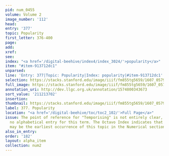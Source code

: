 ```yaml
---
pid: num_0455
volume: Volume 2
image_number: '112'
head:
entry: '377'
topic: Popularity
first_letter: 376-400
page:
add:
xref:
see:
index: "<a href='/digital-beehive/index4/index_3024/'>popularity</a>"
item: "#item-913712dc1"
unparsed:
line: 'Entry: 377|Topic: Popularity|Index: popularity|#item-913712dc1'
selection: https://stacks.stanford.edu/image/iiif/fm855tg5659/1607_0579/813,3702,3027,657/full/0/default.jpg
full_image: https://stacks.stanford.edu/image/iiif/fm855tg5659/1607_0579/full/full/0/default.jpg
annotation_uri: http://dev.llgc.org.uk/annotation/1574800343673
sort_value: '211213702'
insertion:
thumbnail: https://stacks.stanford.edu/image/iiif/fm855tg5659/1607_0579/813,3702,600,180/250,/0/default.jpg
label: 377. Popularity
location: "<a href='/digital-beehive/toc/toc2_102/'>Full Page</a>"
issue: The point of reference for "Temporising" is not entirely clear, as there is
  no alphabetical entry for this term. The Octavo Index indicates that 643 [Temporizing]
  may be the earliest occurrence of this topic in the Numerical section of the Alvearium.
also_in_entry:
order: '182'
layout: alpha_item
collection: num2
---
```

